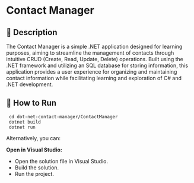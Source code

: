 # Contact Manager

## 📖  Description 

The Contact Manager is a simple .NET application designed for learning purposes, aiming to streamline the management of contacts through intuitive CRUD (Create, Read, Update, Delete) operations. 
Built using the .NET framework and utilizing an SQL database for storing information, this application provides a user experience for organizing and maintaining contact information while facilitating learning and exploration of C# and .NET development.


## 🔧 How to Run

     cd dot-net-contact-manager/ContactManager
     dotnet build
     dotnet run

Alternatively, you can:
   
**Open in Visual Studio:**
   - Open the solution file in Visual Studio.
   - Build the solution.
   - Run the project.
